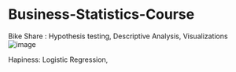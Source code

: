 # Business-Statistics-Course

Bike Share : Hypothesis testing, Descriptive Analysis, Visualizations
![image](https://github.com/user-attachments/assets/fe7cfeab-5de5-48fb-a69c-4e1e7d23b038)


Hapiness: Logistic Regression, 
